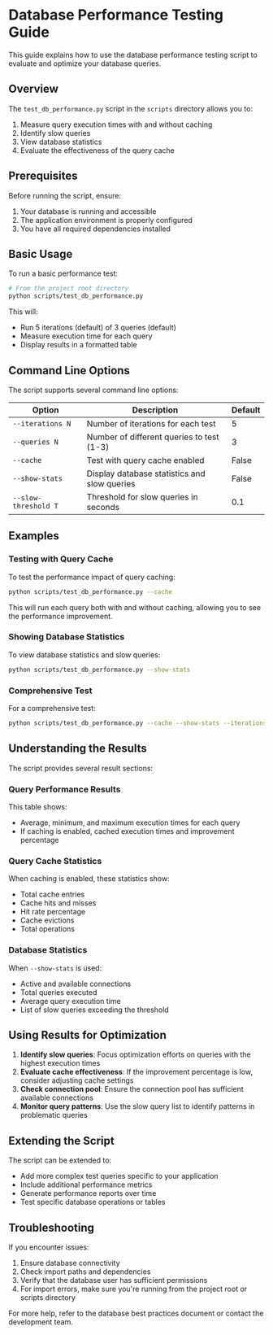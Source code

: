 # Database Performance Testing Guide

This guide explains how to use the database performance testing script to evaluate and optimize your database queries.

## Overview

The `test_db_performance.py` script in the `scripts` directory allows you to:

1. Measure query execution times with and without caching
2. Identify slow queries
3. View database statistics
4. Evaluate the effectiveness of the query cache

## Prerequisites

Before running the script, ensure:

1. Your database is running and accessible
2. The application environment is properly configured
3. You have all required dependencies installed

## Basic Usage

To run a basic performance test:

```bash
# From the project root directory
python scripts/test_db_performance.py
```

This will:
- Run 5 iterations (default) of 3 queries (default)
- Measure execution time for each query
- Display results in a formatted table

## Command Line Options

The script supports several command line options:

| Option | Description | Default |
|--------|-------------|---------|
| `--iterations N` | Number of iterations for each test | 5 |
| `--queries N` | Number of different queries to test (1-3) | 3 |
| `--cache` | Test with query cache enabled | False |
| `--show-stats` | Display database statistics and slow queries | False |
| `--slow-threshold T` | Threshold for slow queries in seconds | 0.1 |

## Examples

### Testing with Query Cache

To test the performance impact of query caching:

```bash
python scripts/test_db_performance.py --cache
```

This will run each query both with and without caching, allowing you to see the performance improvement.

### Showing Database Statistics

To view database statistics and slow queries:

```bash
python scripts/test_db_performance.py --show-stats
```

### Comprehensive Test

For a comprehensive test:

```bash
python scripts/test_db_performance.py --cache --show-stats --iterations 10 --slow-threshold 0.05
```

## Understanding the Results

The script provides several result sections:

### Query Performance Results

This table shows:
- Average, minimum, and maximum execution times for each query
- If caching is enabled, cached execution times and improvement percentage

### Query Cache Statistics

When caching is enabled, these statistics show:
- Total cache entries
- Cache hits and misses
- Hit rate percentage
- Cache evictions
- Total operations

### Database Statistics

When `--show-stats` is used:
- Active and available connections
- Total queries executed
- Average query execution time
- List of slow queries exceeding the threshold

## Using Results for Optimization

1. **Identify slow queries**: Focus optimization efforts on queries with the highest execution times
2. **Evaluate cache effectiveness**: If the improvement percentage is low, consider adjusting cache settings
3. **Check connection pool**: Ensure the connection pool has sufficient available connections
4. **Monitor query patterns**: Use the slow query list to identify patterns in problematic queries

## Extending the Script

The script can be extended to:
- Add more complex test queries specific to your application
- Include additional performance metrics
- Generate performance reports over time
- Test specific database operations or tables

## Troubleshooting

If you encounter issues:

1. Ensure database connectivity
2. Check import paths and dependencies
3. Verify that the database user has sufficient permissions
4. For import errors, make sure you're running from the project root or scripts directory

For more help, refer to the database best practices document or contact the development team. 